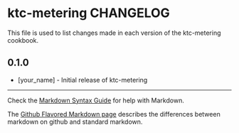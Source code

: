 ktc-metering CHANGELOG
======================

This file is used to list changes made in each version of the ktc-metering cookbook.

0.1.0
-----
- [your_name] - Initial release of ktc-metering

- - -
Check the [Markdown Syntax Guide](http://daringfireball.net/projects/markdown/syntax) for help with Markdown.

The [Github Flavored Markdown page](http://github.github.com/github-flavored-markdown/) describes the differences between markdown on github and standard markdown.
